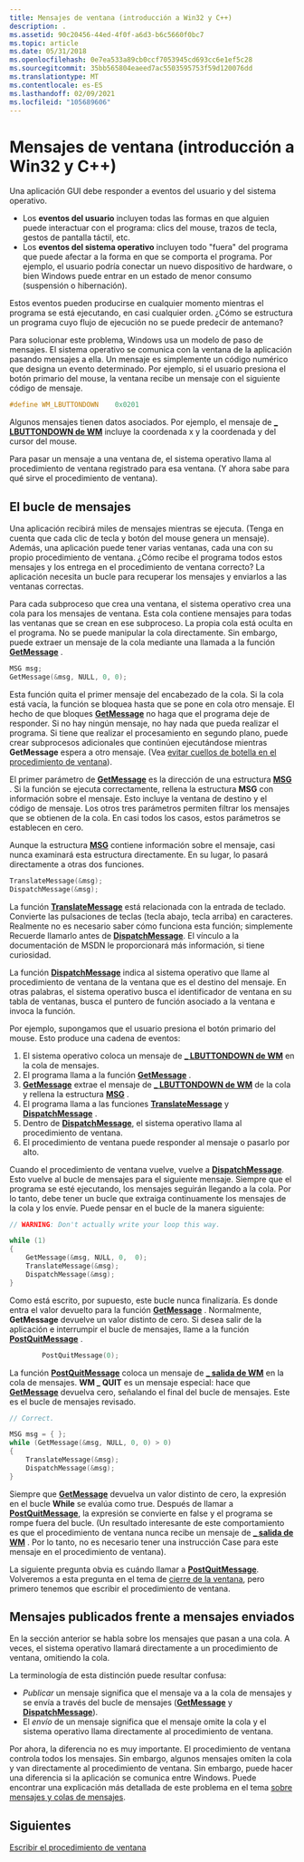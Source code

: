 ```yaml
---
title: Mensajes de ventana (introducción a Win32 y C++)
description: .
ms.assetid: 90c20456-44ed-4f0f-a6d3-b6c5660f0bc7
ms.topic: article
ms.date: 05/31/2018
ms.openlocfilehash: 0e7ea533a89cb0ccf7053945cd693cc6e1ef5c28
ms.sourcegitcommit: 35bb565804eaeed7ac5503595753f59d120076dd
ms.translationtype: MT
ms.contentlocale: es-ES
ms.lasthandoff: 02/09/2021
ms.locfileid: "105689606"
---
```

# <a name="window-messages-get-started-with-win32-and-c"></a>Mensajes de ventana (introducción a Win32 y C++)

Una aplicación GUI debe responder a eventos del usuario y del sistema operativo.

- Los **eventos del usuario** incluyen todas las formas en que alguien puede interactuar con el programa: clics del mouse, trazos de tecla, gestos de pantalla táctil, etc.
- Los **eventos del sistema operativo** incluyen todo "fuera" del programa que puede afectar a la forma en que se comporta el programa. Por ejemplo, el usuario podría conectar un nuevo dispositivo de hardware, o bien Windows puede entrar en un estado de menor consumo (suspensión o hibernación).

Estos eventos pueden producirse en cualquier momento mientras el programa se está ejecutando, en casi cualquier orden. ¿Cómo se estructura un programa cuyo flujo de ejecución no se puede predecir de antemano?

Para solucionar este problema, Windows usa un modelo de paso de mensajes. El sistema operativo se comunica con la ventana de la aplicación pasando mensajes a ella. Un mensaje es simplemente un código numérico que designa un evento determinado. Por ejemplo, si el usuario presiona el botón primario del mouse, la ventana recibe un mensaje con el siguiente código de mensaje.

```C++
#define WM_LBUTTONDOWN    0x0201
```

Algunos mensajes tienen datos asociados. Por ejemplo, el mensaje de [**\_ LBUTTONDOWN de WM**](/windows/desktop/inputdev/wm-lbuttondown) incluye la coordenada x y la coordenada y del cursor del mouse.

Para pasar un mensaje a una ventana de, el sistema operativo llama al procedimiento de ventana registrado para esa ventana. (Y ahora sabe para qué sirve el procedimiento de ventana).

## <a name="the-message-loop"></a>El bucle de mensajes

Una aplicación recibirá miles de mensajes mientras se ejecuta. (Tenga en cuenta que cada clic de tecla y botón del mouse genera un mensaje). Además, una aplicación puede tener varias ventanas, cada una con su propio procedimiento de ventana. ¿Cómo recibe el programa todos estos mensajes y los entrega en el procedimiento de ventana correcto? La aplicación necesita un bucle para recuperar los mensajes y enviarlos a las ventanas correctas.

Para cada subproceso que crea una ventana, el sistema operativo crea una cola para los mensajes de ventana. Esta cola contiene mensajes para todas las ventanas que se crean en ese subproceso. La propia cola está oculta en el programa. No se puede manipular la cola directamente. Sin embargo, puede extraer un mensaje de la cola mediante una llamada a la función [**GetMessage**](/windows/desktop/api/winuser/nf-winuser-getmessage) .

```C++
MSG msg;
GetMessage(&msg, NULL, 0, 0);
```

Esta función quita el primer mensaje del encabezado de la cola. Si la cola está vacía, la función se bloquea hasta que se pone en cola otro mensaje. El hecho de que bloques [**GetMessage**](/windows/desktop/api/winuser/nf-winuser-getmessage) no haga que el programa deje de responder. Si no hay ningún mensaje, no hay nada que pueda realizar el programa. Si tiene que realizar el procesamiento en segundo plano, puede crear subprocesos adicionales que continúen ejecutándose mientras **GetMessage** espera a otro mensaje. (Vea [evitar cuellos de botella en el procedimiento de ventana](writing-the-window-procedure.md)).

El primer parámetro de [**GetMessage**](/windows/desktop/api/winuser/nf-winuser-getmessage) es la dirección de una estructura [**MSG**](/windows/win32/api/winuser/ns-winuser-msg) . Si la función se ejecuta correctamente, rellena la estructura **MSG** con información sobre el mensaje. Esto incluye la ventana de destino y el código de mensaje. Los otros tres parámetros permiten filtrar los mensajes que se obtienen de la cola. En casi todos los casos, estos parámetros se establecen en cero.

Aunque la estructura [**MSG**](/windows/win32/api/winuser/ns-winuser-msg) contiene información sobre el mensaje, casi nunca examinará esta estructura directamente. En su lugar, lo pasará directamente a otras dos funciones.

```C++
TranslateMessage(&msg); 
DispatchMessage(&msg);
```

La función [**TranslateMessage**](/windows/desktop/api/winuser/nf-winuser-translatemessage) está relacionada con la entrada de teclado. Convierte las pulsaciones de teclas (tecla abajo, tecla arriba) en caracteres. Realmente no es necesario saber cómo funciona esta función; simplemente Recuerde llamarlo antes de [**DispatchMessage**](/windows/desktop/api/winuser/nf-winuser-dispatchmessage). El vínculo a la documentación de MSDN le proporcionará más información, si tiene curiosidad.

La función [**DispatchMessage**](/windows/desktop/api/winuser/nf-winuser-dispatchmessage) indica al sistema operativo que llame al procedimiento de ventana de la ventana que es el destino del mensaje. En otras palabras, el sistema operativo busca el identificador de ventana en su tabla de ventanas, busca el puntero de función asociado a la ventana e invoca la función.

Por ejemplo, supongamos que el usuario presiona el botón primario del mouse. Esto produce una cadena de eventos:

1. El sistema operativo coloca un mensaje de [**\_ LBUTTONDOWN de WM**](/windows/desktop/inputdev/wm-lbuttondown) en la cola de mensajes.
2. El programa llama a la función [**GetMessage**](/windows/desktop/api/winuser/nf-winuser-getmessage) .
3. [**GetMessage**](/windows/desktop/api/winuser/nf-winuser-getmessage) extrae el mensaje de [**\_ LBUTTONDOWN de WM**](/windows/desktop/inputdev/wm-lbuttondown) de la cola y rellena la estructura [**MSG**](/windows/win32/api/winuser/ns-winuser-msg) .
4. El programa llama a las funciones [**TranslateMessage**](/windows/desktop/api/winuser/nf-winuser-translatemessage) y [**DispatchMessage**](/windows/desktop/api/winuser/nf-winuser-dispatchmessage) .
5. Dentro de [**DispatchMessage**](/windows/desktop/api/winuser/nf-winuser-dispatchmessage), el sistema operativo llama al procedimiento de ventana.
6. El procedimiento de ventana puede responder al mensaje o pasarlo por alto.

Cuando el procedimiento de ventana vuelve, vuelve a [**DispatchMessage**](/windows/desktop/api/winuser/nf-winuser-dispatchmessage). Esto vuelve al bucle de mensajes para el siguiente mensaje. Siempre que el programa se esté ejecutando, los mensajes seguirán llegando a la cola. Por lo tanto, debe tener un bucle que extraiga continuamente los mensajes de la cola y los envíe. Puede pensar en el bucle de la manera siguiente:

```C++
// WARNING: Don't actually write your loop this way.

while (1)      
{
    GetMessage(&msg, NULL, 0,  0);
    TranslateMessage(&msg); 
    DispatchMessage(&msg);
}
```

Como está escrito, por supuesto, este bucle nunca finalizaría. Es donde entra el valor devuelto para la función [**GetMessage**](/windows/desktop/api/winuser/nf-winuser-getmessage) . Normalmente, **GetMessage** devuelve un valor distinto de cero. Si desea salir de la aplicación e interrumpir el bucle de mensajes, llame a la función [**PostQuitMessage**](/windows/desktop/api/winuser/nf-winuser-postquitmessage) .

```C++
        PostQuitMessage(0);
```

La función [**PostQuitMessage**](/windows/desktop/api/winuser/nf-winuser-postquitmessage) coloca un mensaje de [**\_ salida de WM**](/windows/desktop/winmsg/wm-quit) en la cola de mensajes. **WM \_ QUIT** es un mensaje especial: hace que [**GetMessage**](/windows/desktop/api/winuser/nf-winuser-getmessage) devuelva cero, señalando el final del bucle de mensajes. Este es el bucle de mensajes revisado.

```C++
// Correct.

MSG msg = { };
while (GetMessage(&msg, NULL, 0, 0) > 0)
{
    TranslateMessage(&msg);
    DispatchMessage(&msg);
}
```

Siempre que [**GetMessage**](/windows/desktop/api/winuser/nf-winuser-getmessage) devuelva un valor distinto de cero, la expresión en el bucle **While** se evalúa como true. Después de llamar a [**PostQuitMessage**](/windows/desktop/api/winuser/nf-winuser-postquitmessage), la expresión se convierte en false y el programa se rompe fuera del bucle. (Un resultado interesante de este comportamiento es que el procedimiento de ventana nunca recibe un mensaje de [**\_ salida de WM**](/windows/desktop/winmsg/wm-quit) . Por lo tanto, no es necesario tener una instrucción Case para este mensaje en el procedimiento de ventana).

La siguiente pregunta obvia es cuándo llamar a [**PostQuitMessage**](/windows/desktop/api/winuser/nf-winuser-postquitmessage). Volveremos a esta pregunta en el tema de [cierre de la ventana](closing-the-window.md), pero primero tenemos que escribir el procedimiento de ventana.

## <a name="posted-messages-versus-sent-messages"></a>Mensajes publicados frente a mensajes enviados

En la sección anterior se habla sobre los mensajes que pasan a una cola. A veces, el sistema operativo llamará directamente a un procedimiento de ventana, omitiendo la cola.

La terminología de esta distinción puede resultar confusa:

-   *Publicar* un mensaje significa que el mensaje va a la cola de mensajes y se envía a través del bucle de mensajes ([**GetMessage**](/windows/desktop/api/winuser/nf-winuser-getmessage) y [**DispatchMessage**](/windows/desktop/api/winuser/nf-winuser-dispatchmessage)).
-   El *envío* de un mensaje significa que el mensaje omite la cola y el sistema operativo llama directamente al procedimiento de ventana.

Por ahora, la diferencia no es muy importante. El procedimiento de ventana controla todos los mensajes. Sin embargo, algunos mensajes omiten la cola y van directamente al procedimiento de ventana. Sin embargo, puede hacer una diferencia si la aplicación se comunica entre Windows. Puede encontrar una explicación más detallada de este problema en el tema [sobre mensajes y colas de mensajes](/windows/desktop/winmsg/about-messages-and-message-queues).

## <a name="next"></a>Siguientes

[Escribir el procedimiento de ventana](writing-the-window-procedure.md)
